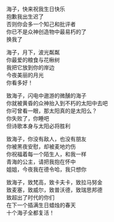 

海子，快来祝我生日快乐  
抱歉我出生迟了  
否则你会多一个知己和批评者  
你已不是众神创造物中最易朽的了  
换我了  
  
海子，月下，波光粼粼  
你最爱的粮食与花楸树  
我把它放到你的岸边  
今夜美丽的月光  
你看多好！  
  
致海子，闪电中遨游的微醺的海子  
你就被黄昏的众神抬入到不朽的太阳中去吧   
你可曾看一眼，那太阳真的是太阳么？  
你失败了，你睡吧   
但诗歌本身与太阳必将胜利  
  
致海子，你没有敌人，也没有朋友  
你被黑夜安慰，却被麦地灼伤  
你祝福着每一个陌生人，和我一样  
青海的公主，请把我抱在怀中  
姐姐，今夜我在德令哈，我只想你  
  
致海子，致梵高，致卡夫卡，致拉马努金  
致麦塞，致威尔，致普沃德，致瑞思邦德  
致超出了时代的你们  
在下一个插满生日蜡烛的春天  
十个海子全都复活！  
